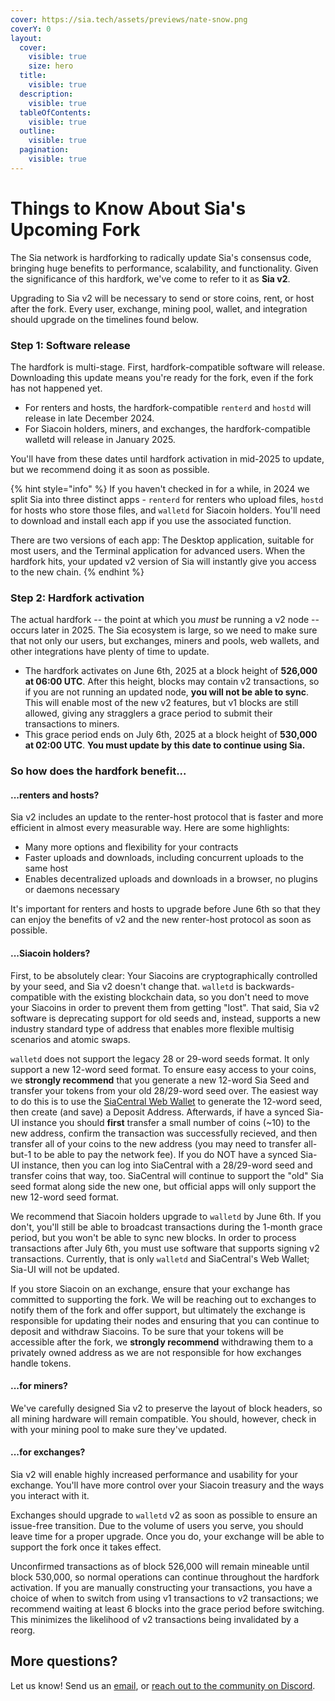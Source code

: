 ```yaml
---
cover: https://sia.tech/assets/previews/nate-snow.png
coverY: 0
layout:
  cover:
    visible: true
    size: hero
  title:
    visible: true
  description:
    visible: true
  tableOfContents:
    visible: true
  outline:
    visible: true
  pagination:
    visible: true
---
```


# Things to Know About Sia's Upcoming Fork

The Sia network is hardforking to radically update Sia's consensus code, bringing huge benefits to performance, scalability, and functionality. Given the significance of this hardfork, we've come to refer to it as **Sia v2**.

Upgrading to Sia v2 will be necessary to send or store coins, rent, or host after the fork. Every user, exchange, mining pool, wallet, and integration should upgrade on the timelines found below.

### Step 1: Software release

The hardfork is multi-stage. First, hardfork-compatible software will release. Downloading this update means you're ready for the fork, even if the fork has not happened yet.

* For renters and hosts, the hardfork-compatible `renterd` and `hostd` will release in late December 2024.
* For Siacoin holders, miners, and exchanges, the hardfork-compatible walletd will release in January 2025.

You'll have from these dates until hardfork activation in mid-2025 to update, but we recommend doing it as soon as possible.

{% hint style="info" %}
If you haven't checked in for a while, in 2024 we split Sia into three distinct apps - `renterd` for renters who upload files, `hostd` for hosts who store those files, and `walletd` for Siacoin holders. You'll need to download and install each app if you use the associated function.

There are two versions of each app: The Desktop application, suitable for most users, and the Terminal application for advanced users. When the hardfork hits, your updated v2 version of Sia will instantly give you access to the new chain.
{% endhint %}

### Step 2: Hardfork activation

The actual hardfork -- the point at which you _must_ be running a v2 node -- occurs later in 2025. The Sia ecosystem is large, so we need to make sure that not only our users, but exchanges, miners and pools, web wallets, and other integrations have plenty of time to update.

* The hardfork activates on June 6th, 2025 at a block height of **526,000 at 06:00 UTC**. After this height, blocks may contain v2 transactions, so if you are not running an updated node, **you will not be able to sync**. This will enable most of the new v2 features, but v1 blocks are still allowed, giving any stragglers a grace period to submit their transactions to miners.
* This grace period ends on July 6th, 2025 at a block height of **530,000 at 02:00 UTC**. **You must update by this date to continue using Sia.**

### So how does the hardfork benefit...

#### ...renters and hosts?

Sia v2 includes an update to the renter-host protocol that is faster and more efficient in almost every measurable way. Here are some highlights:

* Many more options and flexibility for your contracts
* Faster uploads and downloads, including concurrent uploads to the same host
* Enables decentralized uploads and downloads in a browser, no plugins or daemons necessary

It's important for renters and hosts to upgrade before June 6th so that they can enjoy the benefits of v2 and the new renter-host protocol as soon as possible.

#### ...Siacoin holders?

First, to be absolutely clear: Your Siacoins are cryptographically controlled by your seed, and Sia v2 doesn't change that. `walletd` is backwards-compatible with the existing blockchain data, so you don't need to move your Siacoins in order to prevent them from getting "lost". That said, Sia v2 software is deprecating support for old seeds and, instead, supports a new industry standard type of address that enables more flexible multisig scenarios and atomic swaps.

`walletd` does not support the legacy 28 or 29-word seeds format. It only support a new 12-word seed format. To ensure easy access to your coins, we **strongly recommend** that you generate a new 12-word Sia Seed and transfer your tokens from your old 28/29-word seed over. The easiest way to do this is to use the [SiaCentral Web Wallet](https://wallet.siacentral.com/) to generate the 12-word seed, then create (and save) a Deposit Address. Afterwards, if have a synced Sia-UI instance you should **first** transfer a small number of coins (~10) to the new address, confirm the transaction was successfully recieved, and then transfer all of your coins to the new address (you may need to transfer all-but-1 to be able to pay the network fee).
If you do NOT have a synced Sia-UI instance, then you can log into SiaCentral with a 28/29-word seed and transfer coins that way, too. SiaCentral will continue to support the "old" Sia seed format along side the new one, but official apps will only support the new 12-word seed format.

We recommend that Siacoin holders upgrade to `walletd` by June 6th. If you don't, you'll still be able to broadcast transactions during the 1-month grace period, but you won't be able to sync new blocks. In order to process transactions after July 6th, you must use software that supports signing v2 transactions. Currently, that is only `walletd` and SiaCentral's Web Wallet; Sia-UI will not be updated.

If you store Siacoin on an exchange, ensure that your exchange has committed to supporting the fork. We will be reaching out to exchanges to notify them of the fork and offer support, but ultimately the exchange is responsible for updating their nodes and ensuring that you can continue to deposit and withdraw Siacoins. To be sure that your tokens will be accessible after the fork, we **strongly recommend** withdrawing them to a privately owned address as we are not responsible for how exchanges handle tokens.

#### ...for miners?

We've carefully designed Sia v2 to preserve the layout of block headers, so all mining hardware will remain compatible. You should, however, check in with your mining pool to make sure they've updated.

#### ...for exchanges?

Sia v2 will enable highly increased performance and usability for your exchange. You'll have more control over your Siacoin treasury and the ways you interact with it.

Exchanges should upgrade to `walletd` v2 as soon as possible to ensure an issue-free transition. Due to the volume of users you serve, you should leave time for a proper upgrade. Once you do, your exchange will be able to support the fork once it takes effect.

Unconfirmed transactions as of block 526,000 will remain mineable until block 530,000, so normal operations can continue throughout the hardfork activation. If you are manually constructing your transactions, you have a choice of when to switch from using v1 transactions to v2 transactions; we recommend waiting at least 6 blocks into the grace period before switching. This minimizes the likelihood of v2 transactions being invalidated by a reorg.

## More questions?

Let us know! Send us an [email](mailto:hello@sia.tech), or [reach out to the community on Discord](https://discord.gg/sia).
